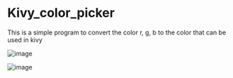 # Kivy_color_picker



This is a simple program to convert the color r, g, b to the color that can be used in kivy




![image](https://user-images.githubusercontent.com/74311184/119186767-bed95000-ba8d-11eb-822a-4f486509d7cd.png)





![image](https://user-images.githubusercontent.com/74311184/119186849-c39e0400-ba8d-11eb-8efb-668f4596fe9e.png)
